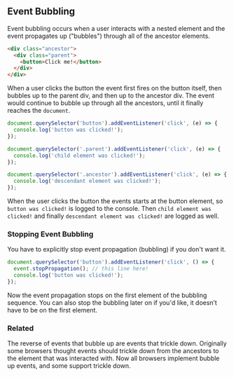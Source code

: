 
## Event Bubbling

Event bubbling occurs when a user interacts with a nested element and the event propagates up ("bubbles") through all of the ancestor elements.

```html
<div class="ancestor">
  <div class="parent">
    <button>Click me!</button>
  </div>
</div>
```

When a user clicks the button the event first fires on the button itself, then bubbles up to the parent div, and then up to the ancestor div. The event would continue to bubble up through all the ancestors, until it finally reaches the `document`.

```javascript
document.querySelector('button').addEventListener('click', (e) => {
  console.log('button was clicked!');
});

document.querySelector('.parent').addEventListener('click', (e) => {
  console.log('child element was clicked!');
});

document.querySelector('.ancestor').addEventListener('click', (e) => {
  console.log('descendant element was clicked!');
});
```

When the user clicks the button the events starts at the button element, so `button was clicked!` is logged to the console. Then `child element was clicked!` and finally `descendant element was clicked!` are logged as well.

### Stopping Event Bubbling

You have to explicitly stop event propagation (bubbling) if you don't want it.

```javascript
document.querySelector('button').addEventListener('click', () => {
  event.stopPropagation(); // this line here!
  console.log('button was clicked!');
});
```

Now the event propagation stops on the first element of the bubbling sequence. You can also stop the bubbling later on if you'd like, it doesn’t have to be on the first element.

### Related

The reverse of events that bubble up are events that trickle down. Originally some browsers thought events should trickle down from the ancestors to the element that was interacted with. Now all browsers implement bubble up events, and some support trickle down.


